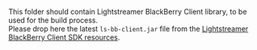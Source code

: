 This folder should contain Lightstreamer BlackBerry Client library, to be used for the build process.<br>
Please drop here the latest `ls-bb-client.jar` file from the [Lightstreamer BlackBerry Client SDK resources](https://lightstreamer.com/res/ls-blackberry-client/latest/usage.html).
